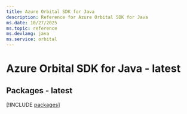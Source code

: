 ```yaml
---
title: Azure Orbital SDK for Java
description: Reference for Azure Orbital SDK for Java
ms.date: 10/27/2025
ms.topic: reference
ms.devlang: java
ms.service: orbital
---
```

# Azure Orbital SDK for Java - latest
## Packages - latest
[!INCLUDE [packages](orbital-index.md)]